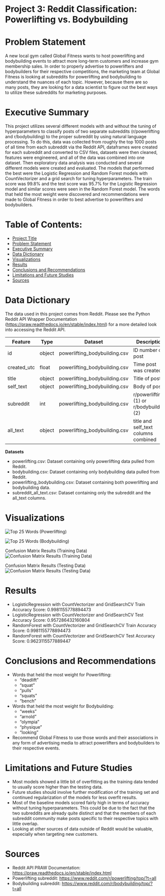 # Project 3: Reddit Classification: Powerlifting vs. Bodybuilding

# Problem Statement
A new local gym called Global Fitness wants to host powerlifting and bodybuilding events to attract more long-term customers and increase gym membership sales. In order to properly advertise to powerlifters and bodybuilders for their respective competitions, the marketing team at Global Fitness is looking at subreddits for powerlifting and bodybuilding to understand the nuances of each topic. However, because there are so many posts, they are looking for a data scientist to figure out the best ways to utilize these subreddits for marketing purposes.

# Executive Summary
This project utilizes several different models with and without the tuning of hyperparameters to classify posts of two separate subreddits (r/powerlifting and r/bodybuilding) to the proper subreddit by using natural language processing. To do this, data was collected from roughly the top 1000 posts of all time from each subreddit via the Reddit API, dataframes were created for each subreddit and converted to CSV files, datasets were then cleaned, features were engineered, and all of the data was combined into one dataset. Then exploratory data analysis was conducted and several different models were created and evaluated. The models that performed the best were the Logistic Regression and Random Forest models with CountVectorizer and a grid search for tuning hyperparameters. The train score was 99.8% and the test score was 95.7% for the Logistic Regression model and similar scores were seen in the Random Forest model. The words that held the most weight were discovered and recommendations were made to Global Fitness in order to best advertise to powerlifters and bodybuilders.

# Table of Contents:
- [Project Title](#Project-3:-Reddit-Classification:-Powerlifting-vs.-Bodybuilding)
- [Problem Statement](#Problem-Statement)
- [Executive Summary](#Executive-Summary)
- [Data Dictionary](#Data-Dictionary)
- [Visualizations](#Visualizations)
- [Results](#Results)
- [Conclusions and Recommendations](#Conclusions-and-Recommendations)
- [Limitations and Future Studies](#Limitations-and-Future-Studies)
- [Sources](#Sources)

# Data Dictionary

The data used in this project comes from Reddit. Please see the Python Reddit API Wrapper Documentation (https://praw.readthedocs.io/en/stable/index.html) for a more detailed look into accessing the Reddit API.

|Feature|Type|Dataset|Description|
|---|---|---|---|
|id|object|powerlifting_bodybuilding.csv|ID number of post|
|created_utc|float|powerlifting_bodybuilding.csv|Time post was created|
|title|object|powerlifting_bodybuilding.csv|Title of post|
|self_text|object|powerlifting_bodybuilding.csv|Body of post|
|subreddit|int|powerlifting_bodybuilding.csv|r/powerlifting (1) or r/bodybuilding (2)|
|all_text|object|powerlifting_bodybuilding.csv|title and self_text columns combined|

**Datasets**
- powerlifting.csv: Dataset containing only powerlifting data pulled from Reddit.
- bodybuilding.csv: Dataset containing only bodybuilding data pulled from Reddit.
- powerlifting_bodybuilding.csv: Dataset containing both powerlifting and bodybuilding data.
- subreddit_all_text.csv: Dataset containing only the subreddit and the all_text columns.

# Visualizations
![Top 25 Words (Powerlifting)](./images/top-25-words-powerlifting.png)

![Top 25 Words (Bodybuilding)](./images/top-25-words-bodybuilding.png)

Confusion Matrix Results (Training Data)
![Confusion Matrix Results (Training Data)](./images/confusion-matrix-results-training-data.png)

Confusion Matrix Results (Testing Data)
![Confusion Matrix Results (Testing Data)](./images/confusion-matrix-results-testing-data.png)

# Results
- LogisticRegression with CountVectorizer and GridSearchCV Train Accuracy Score: 0.9981155778894473
- LogisticRegression with CountVectorizer and GridSearchCV Test Accuracy Score: 0.957286432160804
- RandomForest with CountVectorizer and GridSearchCV Train Accuracy Score: 0.9981155778894473
- RandomForest with CountVectorizer and GridSearchCV Test Accuracy Score: 0.9623115577889447

# Conclusions and Recommendations
- Words that held the most weight for Powerlifting:
    - “deadlift”
    - “squat”
    - “pulls”
    - “squats”
    - “bench”
- Words that held the most weight for Bodybuilding:
    - “weeks”
    - “arnold”
    - “olympia”
    - “physique”
    - “looking”
- Recommend Global Fitness to use those words and their associations in any form of advertising media to attract powerlifters and bodybuilders to their respective events.

# Limitations and Future Studies
- Most models showed a little bit of overfitting as the training data tended to usually score higher than the testing data.
- Future studies should involve further modification of the training set and continued regularization of the models for less overfit results.
- Most of the baseline models scored fairly high in terms of accuracy without tuning hyperparameters. This could be due to the fact that the two subreddits are already quite distinct and that the members of each subreddit community make posts specific to their respective topics with little overlap.
- Looking at other sources of data outside of Reddit would be valuable, especially when targeting new customers.

# Sources
- Reddit API PRAW Documentation: https://praw.readthedocs.io/en/stable/index.html
- Powerlifting subreddit: https://www.reddit.com/r/powerlifting/top/?t=all
- Bodybuilding subreddit: https://www.reddit.com/r/bodybuilding/top/?t=all